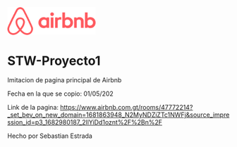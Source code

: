 
<img src="./airbnb/src/assets/img/logo.png" alt="Descripción de la imagen" style="width: 200px; height: auto;"/>


# STW-Proyecto1
Imitacion de pagina principal de Airbnb

Fecha en la que se copio: 01/05/202

Link de la pagina: https://www.airbnb.com.gt/rooms/47772214?_set_bev_on_new_domain=1681863948_N2MyNDZiZTc1NWFj&source_impression_id=p3_1682980187_2llYiDd1oznt%2F%2Bn%2F

Hecho por Sebastian Estrada
